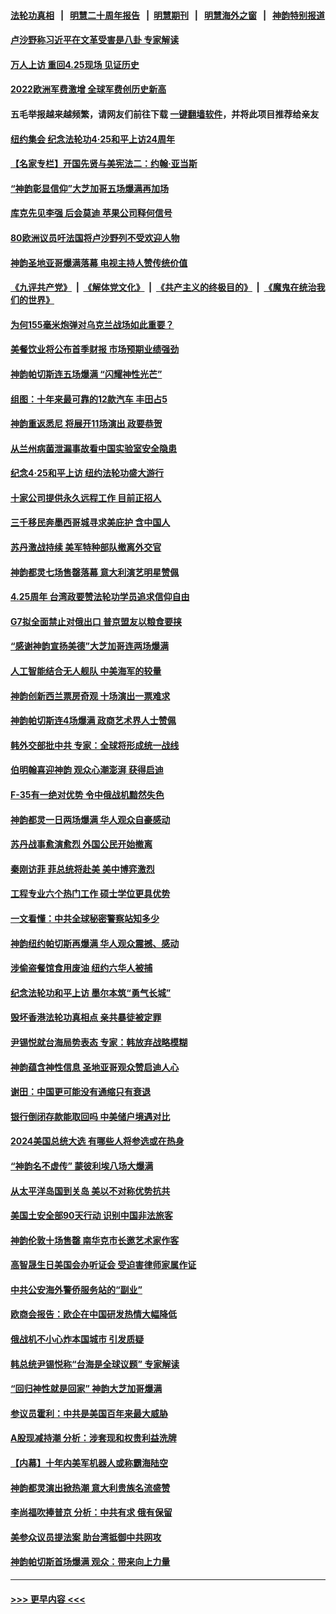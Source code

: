 #### [法轮功真相](https://github.com/gfw-breaker/truth/blob/master/README.md?t=0) &nbsp;&nbsp;|&nbsp;&nbsp; [明慧二十周年报告](https://github.com/gfw-breaker/mh-reports/blob/master/README.md?t=0) &nbsp;&nbsp;|&nbsp;&nbsp;[明慧期刊](https://github.com/gfw-breaker/mh-qikan) &nbsp;&nbsp;|&nbsp;&nbsp; [明慧海外之窗](https://github.com/gfw-breaker/mh-news/blob/master/README.md?t=0) &nbsp;&nbsp;|&nbsp;&nbsp; [神韵特别报道](https://github.com/gfw-breaker/mh-news/blob/master/shenyun.md?t=0)
#### [卢沙野称习近平在文革受害是八卦 专家解读](../pages/nf4514/n13980505.md?t=04250043) 
#### [万人上访 重回4.25现场 见证历史](../pages/nf4514/n13979775.md?t=04250043) 
#### [2022欧洲军费激增 全球军费创历史新高](../pages/nf4514/n13980286.md?t=04250043) 
#### 五毛举报越来越频繁，请网友们前往下载 [一键翻墙软件](https://github.com/gfw-breaker/ssr-accounts)，并将此项目推荐给亲友
#### [纽约集会 纪念法轮功4‧25和平上访24周年](../pages/nf4514/n13979900.md?t=04250043) 
#### [【名家专栏】开国先贤与美宪法二：约翰‧亚当斯](../pages/nf4514/n13979093.md?t=04250043) 
#### [“神韵彰显信仰”大芝加哥五场爆满再加场](../pages/nf4514/n13980623.md?t=04250043) 
#### [库克先见李强 后会莫迪 苹果公司释何信号](../pages/nf4514/n13979826.md?t=04250043) 
#### [80欧洲议员吁法国将卢沙野列不受欢迎人物](../pages/nf4514/n13980102.md?t=04250043) 
#### [神韵圣地亚哥爆满落幕 电视主持人赞传统价值](../pages/nf4514/n13980341.md?t=04250043) 
#### [《九评共产党》](https://github.com/begood0513/9ping.md/blob/master/README.md) &nbsp;|&nbsp; [《解体党文化》](../../../../jtdwh.md/blob/master/README.md)  &nbsp;|&nbsp; [《共产主义的终极目的》](../../../../gczydzjmd.md/blob/master/README.md) &nbsp;|&nbsp; [《魔鬼在统治我们的世界》](../../../../mgztzwmdsj.md/blob/master/README.md) 
#### [为何155毫米炮弹对乌克兰战场如此重要？](../pages/nf4514/n13980125.md?t=04250043) 
#### [美餐饮业将公布首季财报 市场预期业绩强劲](../pages/nf4514/n13979895.md?t=04250043) 
#### [神韵帕切斯连五场爆满 “闪耀神性光芒”](../pages/nf4514/n13980043.md?t=04250043) 
#### [组图：十年来最可靠的12款汽车 丰田占5](../pages/nf4514/n13969107.md?t=04250043) 
#### [神韵重返悉尼 将展开11场演出 政要恭贺](../pages/nf4514/n13976106.md?t=04250043) 
#### [从兰州病菌泄漏事故看中国实验室安全隐患](../pages/nf4514/n13979169.md?t=04250043) 
#### [纪念4‧25和平上访 纽约法轮功盛大游行](../pages/nf4514/n13979910.md?t=04250043) 
#### [十家公司提供永久远程工作 目前正招人](../pages/nf4514/n13979911.md?t=04250043) 
#### [三千移民奔墨西哥城寻求美庇护 含中国人](../pages/nf4514/n13979783.md?t=04250043) 
#### [苏丹激战持续 美军特种部队撤离外交官](../pages/nf4514/n13979680.md?t=04250043) 
#### [神韵都灵七场售罄落幕 意大利演艺明星赞佩](../pages/nf4514/n13979915.md?t=04250043) 
#### [4.25周年 台湾政要赞法轮功学员追求信仰自由](../pages/nf4514/n13979671.md?t=04250043) 
#### [G7拟全面禁止对俄出口 普京盟友以粮食要挟](../pages/nf4514/n13979713.md?t=04250043) 
#### [“感谢神韵宣扬美德”大芝加哥连两场爆满](../pages/nf4514/n13979685.md?t=04250043) 
#### [人工智能结合无人舰队 中美海军的较量](../pages/nf4514/n13978683.md?t=04250043) 
#### [神韵创新西兰票房奇观 十场演出一票难求](../pages/nf4514/n13979617.md?t=04250043) 
#### [神韵帕切斯连4场爆满 政商艺术界人士赞佩](../pages/nf4514/n13979503.md?t=04250043) 
#### [韩外交部批中共 专家：全球将形成统一战线](../pages/nf4514/n13979441.md?t=04250043) 
#### [伯明翰喜迎神韵 观众心潮澎湃 获得启迪](../pages/nf4514/n13979697.md?t=04250043) 
#### [F-35有一绝对优势 令中俄战机黯然失色](../pages/nf4514/n13956463.md?t=04250043) 
#### [神韵都灵一日两场爆满 华人观众自豪感动](../pages/nf4514/n13979339.md?t=04250043) 
#### [苏丹战事愈演愈烈 外国公民开始撤离](../pages/nf4514/n13979275.md?t=04250043) 
#### [秦刚访菲 菲总统将赴美 美中博弈激烈](../pages/nf4514/n13979237.md?t=04250043) 
#### [工程专业六个热门工作 硕士学位更具优势](../pages/nf4514/n13978517.md?t=04250043) 
#### [一文看懂：中共全球秘密警察站知多少](../pages/nf4514/n13979167.md?t=04250043) 
#### [神韵纽约帕切斯再爆满 华人观众震撼、感动](../pages/nf4514/n13979015.md?t=04250043) 
#### [涉偷盗餐馆食用废油 纽约六华人被捕](../pages/nf4514/n13978785.md?t=04250043) 
#### [纪念法轮功和平上访 墨尔本筑“勇气长城”](../pages/nf4514/n13978937.md?t=04250043) 
#### [毁坏香港法轮功真相点 亲共暴徒被定罪](../pages/nf4514/n13978994.md?t=04250043) 
#### [尹锡悦就台海局势表态 专家：韩放弃战略模糊](../pages/nf4514/n13978969.md?t=04250043) 
#### [神韵蕴含神性信息 圣地亚哥观众赞启迪人心](../pages/nf4514/n13979048.md?t=04250043) 
#### [谢田：中国更可能没有通缩只有衰退](../pages/nf4514/n13978892.md?t=04250043) 
#### [银行倒闭存款能取回吗 中美储户境遇对比](../pages/nf4514/n13978822.md?t=04250043) 
#### [2024美国总统大选 有哪些人将参选或在热身](../pages/nf4514/n13978663.md?t=04250043) 
#### [“神韵名不虚传” 蒙彼利埃八场大爆满](../pages/nf4514/n13978795.md?t=04250043) 
#### [从太平洋岛国到关岛 美以不对称优势抗共](../pages/nf4514/n13978581.md?t=04250043) 
#### [美国土安全部90天行动 识别中国非法旅客](../pages/nf4514/n13978590.md?t=04250043) 
#### [神韵伦敦十场售罄 南华克市长邀艺术家作客](../pages/nf4514/n13978595.md?t=04250043) 
#### [高智晟生日美国会办听证会 受迫害律师家属作证](../pages/nf4514/n13978568.md?t=04250043) 
#### [中共公安海外警侨服务站的“副业”](../pages/nf4514/n13977913.md?t=04250043) 
#### [欧商会报告：欧企在中国研发热情大幅降低](../pages/nf4514/n13978472.md?t=04250043) 
#### [俄战机不小心炸本国城市 引发质疑](../pages/nf4514/n13978326.md?t=04250043) 
#### [韩总统尹锡悦称“台海是全球议题” 专家解读](../pages/nf4514/n13978183.md?t=04250043) 
#### [“回归神性就是回家” 神韵大芝加哥爆满](../pages/nf4514/n13978375.md?t=04250043) 
#### [参议员霍利：中共是美国百年来最大威胁](../pages/nf4514/n13978250.md?t=04250043) 
#### [A股现减持潮 分析：涉套现和权贵利益洗牌](../pages/nf4514/n13977934.md?t=04250043) 
#### [【内幕】十年内美军机器人或称霸海陆空](../pages/nf4514/n13977832.md?t=04250043) 
#### [神韵都灵演出掀热潮 意大利贵族名流盛赞](../pages/nf4514/n13978090.md?t=04250043) 
#### [李尚福吹捧普京 分析：中共有求 俄有保留](../pages/nf4514/n13977602.md?t=04250043) 
#### [美参众议员提法案 助台湾抵御中共网攻](../pages/nf4514/n13977841.md?t=04250043) 
#### [神韵帕切斯首场爆满 观众：带来向上力量](../pages/nf4514/n13977948.md?t=04250043) 

----
#### [ >>> 更早内容 <<< ](../indexes/nf4514-earlier.md)
